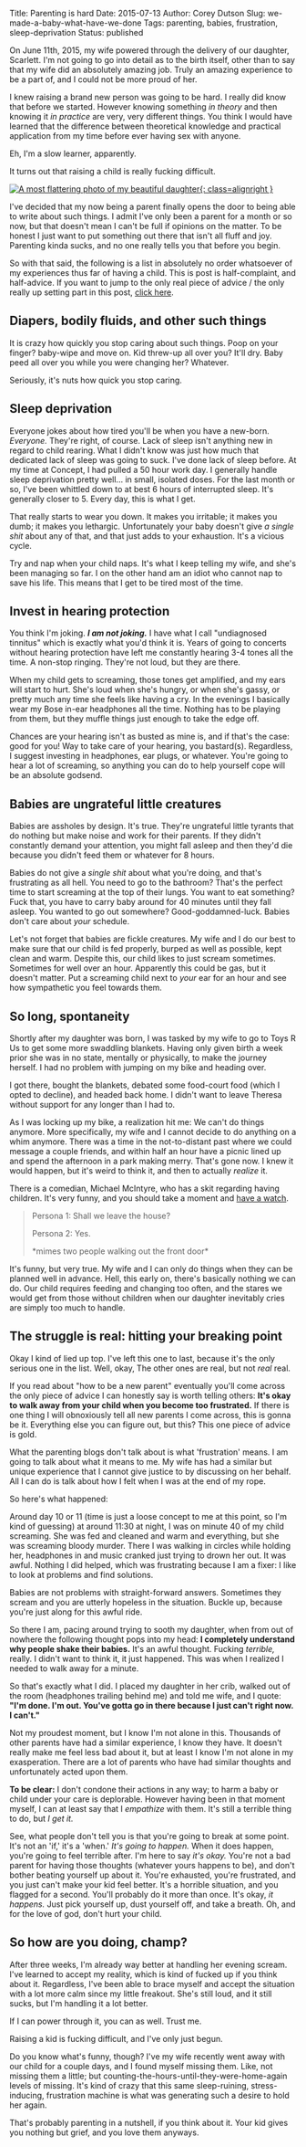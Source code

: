 Title: Parenting is hard
Date: 2015-07-13 
Author: Corey Dutson
Slug: we-made-a-baby-what-have-we-done
Tags: parenting, babies, frustration, sleep-deprivation
Status: published

On June 11th, 2015, my wife powered through the delivery of our daughter, Scarlett. I'm not going to go into detail as to the birth itself, other than to say that my wife did an absolutely amazing job. Truly an amazing experience to be a part of, and I could not be more proud of her.

I knew raising a brand new person was going to be hard. I really did know that before we started. However knowing something _in theory_ and then knowing it _in practice_ are very, very different things. You think I would have learned that the difference between theoretical knowledge and practical application from my time before ever having sex with anyone. 

Eh, I'm a slow learner, apparently.

It turns out that raising a child is really fucking difficult.


<!-- PELICAN_END_SUMMARY -->
[![A most flattering photo of my beautiful daughter]({filename}../../images/parenting-is-hard/my-baby.jpg){: class=alignright }]({filename}../../images/parenting-is-hard/my-baby.jpg)

I've decided that my now being a parent finally opens the door to being able to write about such things. I admit I've only been a parent for a month or so now, but that doesn't mean I can't be full if opinions on the matter. To be honest I just want to put something out there that isn't all fluff and joy. Parenting kinda sucks, and no one really tells you that before you begin.

So with that said, the following is a list in absolutely no order whatsoever of my experiences thus far of having a child. This is post is half-complaint, and half-advice. If you want to jump to the only real piece of advice / the only really up setting part in this post, [click here](#breaking-point).

## Diapers, bodily fluids, and other such things

It is crazy how quickly you stop caring about such things. Poop on your finger? baby-wipe and move on. Kid threw-up all over you? It'll dry. Baby peed all over you while you were changing her? Whatever.

Seriously, it's nuts how quick you stop caring.

## Sleep deprivation

Everyone jokes about how tired you'll be when you have a new-born. _Everyone._ They're right, of course. Lack of sleep isn't anything new in regard to child rearing. What I didn't know was just how much that dedicated lack of sleep was going to suck. I've done lack of sleep before. At my time at Concept, I had pulled a 50 hour work day. I generally handle sleep deprivation pretty well... in small, isolated doses. For the last month or so, I've been whittled down to at best 6 hours of interrupted sleep. It's generally closer to 5. Every day, this is what I get.

That really starts to wear you down. It makes you irritable; it makes you dumb; it makes you lethargic. Unfortunately your baby doesn't give _a single shit_ about any of that, and that just adds to your exhaustion. It's a vicious cycle.

Try and nap when your child naps. It's what I keep telling my wife, and she's been managing so far. I on the other hand am an idiot who cannot nap to save his life. This means that I get to be tired most of the time. 

## Invest in hearing protection

You think I'm joking. _**I am not joking.**_ I have what I call "undiagnosed tinnitus" which is exactly what you'd think it is. Years of going to concerts without hearing protection have left me constantly hearing 3-4 tones all the time. A non-stop ringing. They're not loud, but they are there.

When my child gets to screaming, those tones get amplified, and my ears will start to hurt. She's loud when she's hungry, or when she's gassy, or pretty much any time she feels like having a cry. In the evenings I basically wear my Bose in-ear headphones all the time. Nothing has to be playing from them, but they muffle things just enough to take the edge off.

Chances are your hearing isn't as busted as mine is, and if that's the case: good for you! Way to take care of your hearing, you bastard(s). Regardless, I suggest investing in headphones, ear plugs, or whatever. You're going to hear a lot of screaming, so anything you can do to help yourself cope will be an absolute godsend.

## Babies are ungrateful little creatures

Babies are assholes by design. It's true. They're ungrateful little tyrants that do nothing but make noise and work for their parents. If they didn't constantly demand your attention, you might fall asleep and then they'd die because you didn't feed them or whatever for 8 hours. 

Babies do not give a _single shit_ about what you're doing, and that's frustrating as all hell. You need to go to the bathroom? That's the perfect time to start screaming at the top of their lungs. You want to eat something? Fuck that, you have to carry baby around for 40 minutes until they fall asleep. You wanted to go out somewhere? Good-goddamned-luck. Babies don't care about _your_ schedule.

Let's not forget that babies are fickle creatures. My wife and I do our best to make sure that our child is fed properly, burped as well as possible, kept clean and warm. Despite this, our child likes to just scream sometimes. Sometimes for well over an hour. Apparently this could be gas, but it doesn't matter. Put a screaming child next to _your_ ear for an hour and see how sympathetic you feel towards them.


## So long, spontaneity

Shortly after my daughter was born, I was tasked by my wife to go to Toys R Us to get some more swaddling blankets. Having only given birth a week prior she was in no state, mentally or physically, to make the journey herself. I had no problem with jumping on my bike and heading over.

I got there, bought the blankets, debated some food-court food (which I opted to decline), and headed back home. I didn't want to leave Theresa without support for any longer than I had to.

As I was locking up my bike, a realization hit me: We can't do things anymore. More specifically, my wife and I cannot decide to do anything on a whim anymore.  There was a time in the not-to-distant past where we could message a couple friends, and within half an hour have a picnic lined up and spend the afternoon in a park making merry. That's gone now. I knew it would happen, but it's weird to think it, and then to actually _realize_ it.

There is a comedian, Michael McIntyre, who has a skit regarding having children. It's very funny, and you should take a moment and [have a watch](https://www.youtube.com/watch?v=uFQfylQ2Jgg).

> Persona 1: Shall we leave the house?
> 
> Persona 2: Yes.
> 
> \*mimes two people walking out the front door\*

It's funny, but very true. My wife and I can only do things when they can be planned well in advance. Hell, this early on, there's basically nothing we can do. Our child requires feeding and changing too often, and the stares we would get from those without children when our daughter inevitably cries are simply too much to handle.

## <a id="breaking-point"></a> The struggle is real: hitting your breaking point

Okay I kind of lied up top. I've left this one to last, because it's the only serious one in the list. Well, okay, The other ones are real, but not _real_ real.

If you read about "how to be a new parent" eventually you'll come across the only piece of advice I can honestly say is worth telling others: **It's okay to walk away from your child when you become too frustrated.** If there is one thing I will obnoxiously tell all new parents I come across, this is gonna be it. Everything else you can figure out, but this? This one piece of advice is gold.

What the parenting blogs don't talk about is what 'frustration' means. I am going to talk about what it means to me. My wife has had a similar but unique experience that I cannot give justice to by discussing on her behalf. All I can do is talk about how I felt when I was at the end of my rope.

So here's what happened:

Around day 10 or 11 (time is just a loose concept to me at this point, so I'm kind of guessing) at around 11:30 at night, I was on minute 40 of my child screaming. She was fed and cleaned and warm and everything, but she was screaming bloody murder. There I was walking in circles while holding her,  headphones in and music cranked just trying to drown her out. It was awful. Nothing I did helped, which was frustrating because I am a fixer: I like to look at problems and find solutions.

Babies are not problems with straight-forward answers. Sometimes they scream and you are utterly hopeless in the situation. Buckle up, because you're just along for this awful ride.

So there I am, pacing around trying to sooth my daughter, when from out of nowhere the following thought pops into my head: **I completely understand why people shake their babies.** It's an awful thought. Fucking _terrible,_ really. I didn't want to think it, it just happened. This was when I realized I needed to walk away for a minute.

So that's exactly what I did. I placed my daughter in her crib, walked out of the room (headphones trailing behind me) and told me wife, and I quote: **"I'm done. I'm out. You've gotta go in there because I just can't right now. I can't."**

Not my proudest moment, but I know I'm not alone in this. Thousands of other parents have had a similar experience, I know they have. It doesn't really make me feel less bad about it, but at least I know I'm not alone in my exasperation. There are a lot of parents who have had similar thoughts and unfortunately acted upon them. 

**To be clear:** I don't condone their actions in any way; to harm a baby or child under your care is deplorable. However having been in that moment myself, I can at least say that I _empathize_ with them. It's still a terrible thing to do, but _I get it._

See, what people don't tell you is that you're going to break at some point. It's not an 'if,' it's a 'when.' _It's going to happen._  When it does happen, you're going to feel terrible after. I'm here to say _it's okay._ You're not a bad parent for having those thoughts (whatever yours happens to be), and don't bother beating yourself up about it. You're exhausted, you're frustrated, and you just can't make your kid feel better. It's a horrible situation, and you flagged for a second. You'll probably do it more than once. It's okay, _it happens._ Just pick yourself up, dust yourself off, and take a breath. Oh, and for the love of god, don't hurt your child.

## So how are you doing, champ?

After three weeks, I'm already way better at handling her evening scream. I've learned to accept my reality, which is kind of fucked up if you think about it. Regardless, I've been able to brace myself and accept the situation with a lot more calm since my little freakout. She's still loud, and it still sucks, but I'm handling it a lot better. 

If I can power through it, you can as well. Trust me.

Raising a kid is fucking difficult, and I've only just begun.

Do you know what's funny, though? I've my wife recently went away with our child for a couple days, and I found myself missing them. Like, not missing them a little; but counting-the-hours-until-they-were-home-again levels of missing. It's kind of crazy that this same sleep-ruining, stress-inducing, frustration machine is what was generating such a desire to hold her again.

That's probably parenting in a nutshell, if you think about it. Your kid gives you nothing but grief, and you love them anyways.